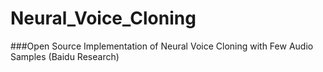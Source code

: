 # Neural_Voice_Cloning
###Open Source Implementation of Neural Voice Cloning with Few Audio Samples (Baidu Research)
